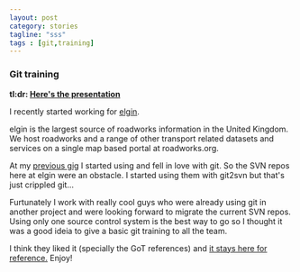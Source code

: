 ```yaml
---
layout: post
category: stories
tagline: "sss"
tags : [git,training]
---
```


### Git training
**tl:dr: [Here's the presentation](http://jdduarte.com/git-training/ "git training")**

I recently started working for [elgin](http://elgin.org.uk/ "elgin").

elgin is the largest source of roadworks information in the United Kingdom. We host roadworks and a range of other transport related datasets and services on a single map based portal at roadworks.org.

At my [previous gig](http://mapas.sapo.pt, "SAPO Mapas") I started using and fell in love with git. So the SVN repos here at elgin were an obstacle. I started using them with git2svn but that's just crippled git...

Furtunately I work with really cool guys who were already using git in another project and were looking forward to migrate the current SVN repos. Using only one source control system is the best way to go so I thought it was a good ideia to give a basic git training to all the team.

I think they liked it (specially the GoT references) and [it stays here for reference.](http://jdduarte.com/git-training/ "git training") Enjoy!